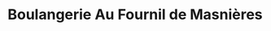 ---
title: "Boulangerie Au Fournil de Masnières"
url: /masnieres/boulangerie-au-fournil-de-masnieres/
shop: boulangerie
---